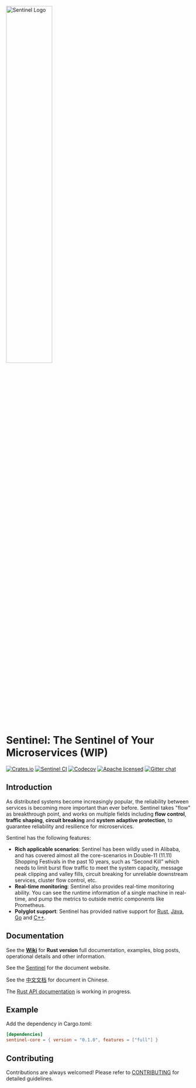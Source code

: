 <img src="https://user-images.githubusercontent.com/9434884/43697219-3cb4ef3a-9975-11e8-9a9c-73f4f537442d.png" alt="Sentinel Logo" width="50%">

# Sentinel: The Sentinel of Your Microservices (WIP)

[![Crates.io][crates-badge]][crates-url]
[![Sentinel CI][ci-badge]][ci-url]
[![Codecov][codecov-badge]][codecov-url]
[![Apache licensed][apache-badge]][apache-url]
[![Gitter chat][gitter-badge]][gitter-url]


[crates-badge]: https://img.shields.io/crates/v/sentinel-core.svg
[crates-url]: https://crates.io/crates/sentinel-core
[ci-badge]: https://github.com/sentinel-group/sentinel-rust/actions/workflows/ci.yml/badge.svg
[ci-url]: https://github.com/sentinel-group/sentinel-rust/actions/workflows/ci.yml
[codecov-badge]: https://codecov.io/gh/sentinel-group/sentinel-rust/branch/main/graph/badge.svg
[codecov-url]: https://codecov.io/gh/sentinel-group/sentinel-rust
[apache-badge]: https://img.shields.io/badge/license-Apache%202-4EB1BA.svg
[apache-url]: https://www.apache.org/licenses/LICENSE-2.0.html
[gitter-badge]: https://badges.gitter.im/alibaba/Sentinel.svg
[gitter-url]: https://gitter.im/alibaba/Sentinel

## Introduction

As distributed systems become increasingly popular, the reliability between services is becoming more important than ever before.
Sentinel takes "flow" as breakthrough point, and works on multiple fields including **flow control**,
**traffic shaping**, **circuit breaking** and **system adaptive protection**, to guarantee reliability and resilience for microservices.

Sentinel has the following features:

- **Rich applicable scenarios**: Sentinel has been wildly used in Alibaba, and has covered almost all the core-scenarios in Double-11 (11.11) Shopping Festivals in the past 10 years, such as “Second Kill” which needs to limit burst flow traffic to meet the system capacity, message peak clipping and valley fills, circuit breaking for unreliable downstream services, cluster flow control, etc.
- **Real-time monitoring**: Sentinel also provides real-time monitoring ability. You can see the runtime information of a single machine in real-time, and pump the metrics to outside metric components like Prometheus.
- **Polyglot support**: Sentinel has provided native support for [Rust](https://github.com/sentinel-group/sentinel-rust), [Java](https://github.com/alibaba/Sentinel), [Go](https://github.com/alibaba/sentinel-golang) and [C++](https://github.com/alibaba/sentinel-cpp).


## Documentation

See the [**Wiki**](https://github.com/sentinel-group/sentinel-rust/wiki) for **Rust version** full documentation, examples, blog posts, operational details and other information.

See the [Sentinel](https://sentinelguard.io/en-us/) for the document website.

See the [中文文档](https://sentinelguard.io/zh-cn/) for document in Chinese.

The [Rust API documentation](https://docs.rs/sentinel-core/latest) is working in progress.

## Example

Add the dependency in Cargo.toml:

```toml
[dependencies]
sentinel-core = { version = "0.1.0", features = ["full"] }
```

## Contributing

Contributions are always welcomed! Please refer to [CONTRIBUTING](./CONTRIBUTING.md) for detailed guidelines.
